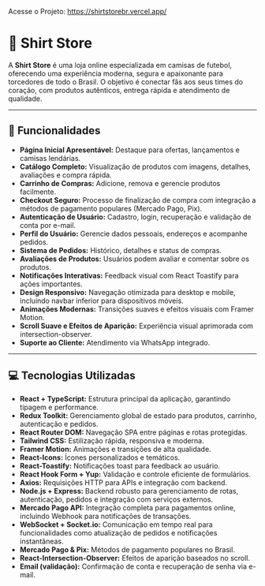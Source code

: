 Acesse o Projeto: https://shirtstorebr.vercel.app/

# 🚀 Shirt Store

A **Shirt Store** é uma loja online especializada em camisas de futebol, oferecendo uma experiência moderna, segura e apaixonante para torcedores de todo o Brasil. O objetivo é conectar fãs aos seus times do coração, com produtos autênticos, entrega rápida e atendimento de qualidade.

---

## 🎯 Funcionalidades

- **Página Inicial Apresentável:** Destaque para ofertas, lançamentos e camisas lendárias.
- **Catálogo Completo:** Visualização de produtos com imagens, detalhes, avaliações e compra rápida.
- **Carrinho de Compras:** Adicione, remova e gerencie produtos facilmente.
- **Checkout Seguro:** Processo de finalização de compra com integração a métodos de pagamento populares (Mercado Pago, Pix).
- **Autenticação de Usuário:** Cadastro, login, recuperação e validação de conta por e-mail.
- **Perfil do Usuário:** Gerencie dados pessoais, endereços e acompanhe pedidos.
- **Sistema de Pedidos:** Histórico, detalhes e status de compras.
- **Avaliações de Produtos:** Usuários podem avaliar e comentar sobre os produtos.
- **Notificações Interativas:** Feedback visual com React Toastify para ações importantes.
- **Design Responsivo:** Navegação otimizada para desktop e mobile, incluindo navbar inferior para dispositivos móveis.
- **Animações Modernas:** Transições suaves e efeitos visuais com Framer Motion.
- **Scroll Suave e Efeitos de Aparição:** Experiência visual aprimorada com intersection-observer.
- **Suporte ao Cliente:** Atendimento via WhatsApp integrado.

---

## 💻 Tecnologias Utilizadas

- **React + TypeScript:** Estrutura principal da aplicação, garantindo tipagem e performance.
- **Redux Toolkit:** Gerenciamento global de estado para produtos, carrinho, autenticação e pedidos.
- **React Router DOM:** Navegação SPA entre páginas e rotas protegidas.
- **Tailwind CSS:** Estilização rápida, responsiva e moderna.
- **Framer Motion:** Animações e transições de alta qualidade.
- **React-Icons:** Ícones personalizados e temáticos.
- **React-Toastify:** Notificações toast para feedback ao usuário.
- **React Hook Form + Yup:** Validação e controle eficiente de formulários.
- **Axios:** Requisições HTTP para APIs e integração com backend.
- **Node.js + Express:** Backend robusto para gerenciamento de rotas, autenticação, pedidos e integração com serviços externos.
- **Mercado Pago API:** Integração completa para pagamentos online, incluindo Webhook para notificações de transações.
- **WebSocket + Socket.io:** Comunicação em tempo real para funcionalidades como atualização de pedidos e notificações instantâneas.
- **Mercado Pago & Pix:** Métodos de pagamento populares no Brasil.
- **React-Intersection-Observer:** Efeitos de aparição baseados no scroll.
- **Email (validação):** Confirmação de conta e recuperação de senha via e-mail.

